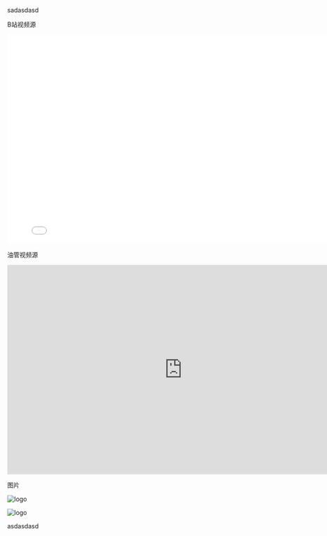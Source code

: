 sadasdasd

<p>B站视频源
<div style="position: relative;width: 800px;height: 0 ;padding-bottom: 480px;">
<iframe width=800px height=480px src="//player.bilibili.com/player.html?aid=927436044&bvid=BV1WT4y1w7wT&cid=245485038&page=1" scrolling="no" border="0" frameborder="no" framespacing="0" allowfullscreen="true" ></iframe>
</div>
<p>油管视频源
<div style="position: relative;width: 800px;height: 0 ;padding-bottom: 480px;">
<iframe width="800" height="480" src="https://www.youtube.com/embed/Cp9UoJxW89U" frameborder="0" allow="accelerometer; autoplay; clipboard-write; encrypted-media; gyroscope; picture-in-picture" allowfullscreen></iframe>
</div>
<p>图片

![logo](https://docsify.js.org/_media/icon.svg ':size=10%')

![logo](https://notwojack.github.io/EVE-Exploration-Guide/image/image1.png ':size=100%')
<p>asdasdasd